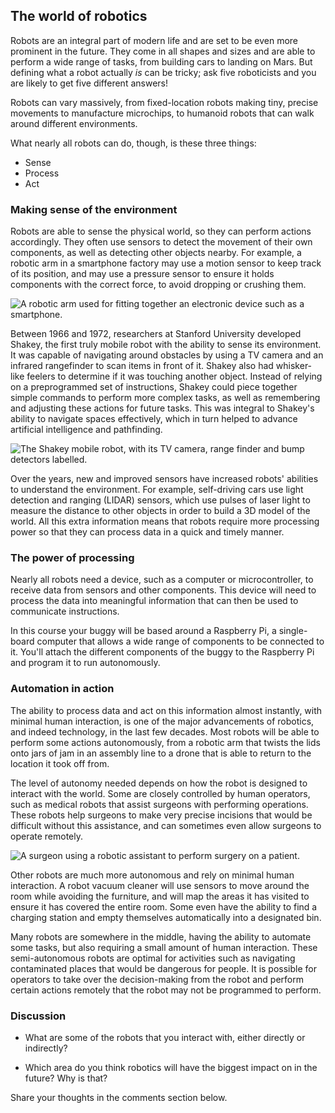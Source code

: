 [comment]: # (
Is this step open? Y/N
If so, short description of this step:
Related links:
Related files:
)

## The world of robotics

Robots are an integral part of modern life and are set to be even more prominent in the future. They come in all shapes and sizes and are able to perform a wide range of tasks, from building cars to landing on Mars. But defining what a robot actually *is* can be tricky; ask five roboticists and you are likely to get five different answers!

Robots can vary massively, from fixed-location robots making tiny, precise movements to manufacture microchips, to humanoid robots that can walk around different environments.

What nearly all robots can do, though, is these three things:

+ Sense
+ Process
+ Act

### Making sense of the environment

Robots are able to sense the physical world, so they can perform actions accordingly. They often use sensors to detect the movement of their own components, as well as detecting other objects nearby. For example, a robotic arm in a smartphone factory may use a motion sensor to keep track of its position, and may use a pressure sensor to ensure it holds components with the correct force, to avoid dropping or crushing them.

![A robotic arm used for fitting together an electronic device such as a smartphone.](https://rpf-futurelearn.s3-eu-west-1.amazonaws.com/Robotics+-+Robot+Buggy/Photographs/1_3-robotic-arm.jpg)

Between 1966 and 1972, researchers at Stanford University developed Shakey, the first truly mobile robot with the ability to sense its environment. It was capable of navigating around obstacles by using a TV camera and an infrared rangefinder to scan items in front of it. Shakey also had whisker-like feelers to determine if it was touching another object. Instead of relying on a preprogrammed set of instructions, Shakey could piece together simple commands to perform more complex tasks, as well as remembering and adjusting these actions for future tasks. This was integral to Shakey's ability to navigate spaces effectively, which in turn helped to advance artificial intelligence and pathfinding.

![The Shakey mobile robot, with its TV camera, range finder and bump detectors labelled.](https://rpf-futurelearn.s3-eu-west-1.amazonaws.com/Robotics+-+Robot+Buggy/Photographs/1_3-Shakey.jpg)

Over the years, new and improved sensors have increased robots' abilities to understand the environment. For example, self-driving cars use light detection and ranging (LIDAR) sensors, which use pulses of laser light to measure the distance to other objects in order to build a 3D model of the world. All this extra information means that robots require more processing power so that they can process data in a quick and timely manner.

### The power of processing

Nearly all robots need a device, such as a computer or microcontroller, to receive data from sensors and other components. This device will need to process the data into meaningful information that can then be used to communicate instructions.

In this course your buggy will be based around a Raspberry Pi, a single-board computer that allows a wide range of components to be connected to it. You'll attach the different components of the buggy to the Raspberry Pi and program it to run autonomously.

### Automation in action

The ability to process data and act on this information almost instantly, with minimal human interaction, is one of the major advancements of robotics, and indeed technology, in the last few decades. Most robots will be able to perform some actions autonomously, from a robotic arm that twists the lids onto jars of jam in an assembly line to a drone that is able to return to the location it took off from.  

The level of autonomy needed depends on how the robot is designed to interact with the world. Some are closely controlled by human operators, such as medical robots that assist surgeons with performing operations. These robots help surgeons to make very precise incisions that would be difficult without this assistance, and can sometimes even allow surgeons to operate remotely.

![A surgeon using a robotic assistant to perform surgery on a patient.](https://rpf-futurelearn.s3-eu-west-1.amazonaws.com/Robotics+-+Robot+Buggy/Photographs/1_3-robotic-surgery.jpg)

Other robots are much more autonomous and rely on minimal human interaction. A robot vacuum cleaner will use sensors to move around the room while avoiding the furniture, and will map the areas it has visited to ensure it has covered the entire room. Some even have the ability to find a charging station and empty themselves automatically into a designated bin.

Many robots are somewhere in the middle, having the ability to automate some tasks, but also requiring a small amount of human interaction. These semi-autonomous robots are optimal for activities such as navigating contaminated places that would be dangerous for people. It is possible for operators to take over the decision-making from the robot and perform certain actions remotely that the robot may not be programmed to perform.

### Discussion

+ What are some of the robots that you interact with, either directly or indirectly?

+ Which area do you think robotics will have the biggest impact on in the future? Why is that?

Share your thoughts in the comments section below.
